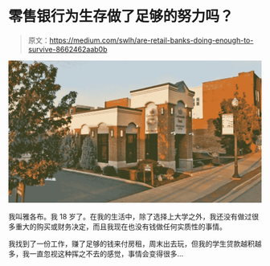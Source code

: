 # 零售银行为生存做了足够的努力吗？

> 原文：<https://medium.com/swlh/are-retail-banks-doing-enough-to-survive-8662462aab0b>

![](img/736a749391d988c7340bcdbdada79ae4.png)

我叫雅各布。我 18 岁了。在我的生活中，除了选择上大学之外，我还没有做过很多重大的购买或财务决定，而且我现在也没有钱做任何实质性的事情。

我找到了一份工作，赚了足够的钱来付房租，周末出去玩，但我的学生贷款越积越多，我一直忽视这种挥之不去的感觉，事情会变得很多…